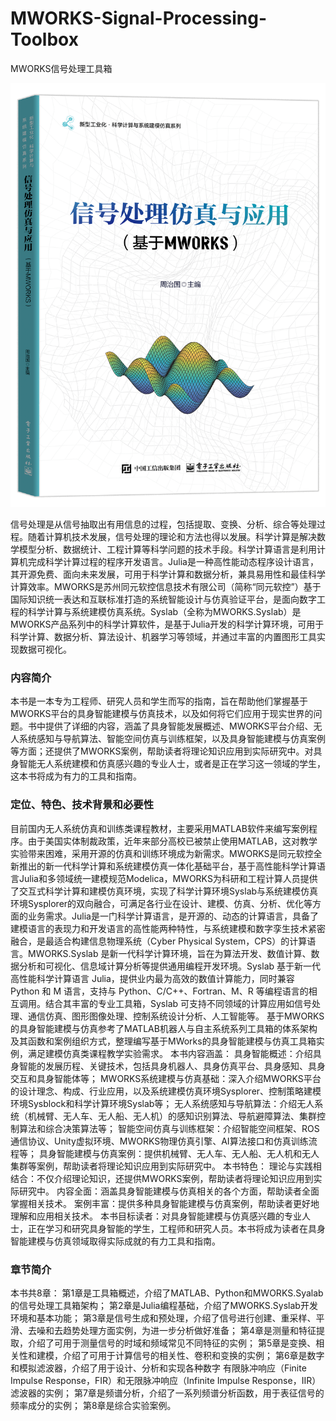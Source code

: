 # MWORKS-Signal-Processing-Toolbox
MWORKS信号处理工具箱

<div align="center">
  <img src="https://github.com/spaitlab/MWORKS-Signal-Processing-Toolbox/blob/main/%E5%B0%81%E9%9D%A2.png">
</div>

信号处理是从信号抽取出有用信息的过程，包括提取、变换、分析、综合等处理过程。随着计算机技术发展，信号处理的理论和方法也得以发展。科学计算是解决数学模型分析、数据统计、工程计算等科学问题的技术手段。科学计算语言是利用计算机完成科学计算过程的程序开发语言。Julia是一种高性能动态程序设计语言，其开源免费、面向未来发展，可用于科学计算和数据分析，兼具易用性和最佳科学计算效率。MWORKS是苏州同元软控信息技术有限公司（简称“同元软控”）基于国际知识统一表达和互联标准打造的系统智能设计与仿真验证平台，是面向数字工程的科学计算与系统建模仿真系统。Syslab（全称为MWORKS.Syslab）是MWORKS产品系列中的科学计算软件，是基于Julia开发的科学计算环境，可用于科学计算、数据分析、算法设计、机器学习等领域，并通过丰富的内置图形工具实现数据可视化。

### 内容简介
本书是一本专为工程师、研究人员和学生而写的指南，旨在帮助他们掌握基于MWORKS平台的具身智能建模与仿真技术，以及如何将它们应用于现实世界的问题。书中提供了详细的内容，涵盖了具身智能发展概述、MWORKS平台介绍、无人系统感知与导航算法、智能空间仿真与训练框架，以及具身智能建模与仿真案例等方面；还提供了MWORKS案例，帮助读者将理论知识应用到实际研究中。对具身智能无人系统建模和仿真感兴趣的专业人士，或者是正在学习这一领域的学生，这本书将成为有力的工具和指南。

### 定位、特色、技术背景和必要性

目前国内无人系统仿真和训练类课程教材，主要采用MATLAB软件来编写案例程序。由于美国实体制裁政策，近年来部分高校已被禁止使用MATLAB，这对教学实验带来困难，采用开源的仿真和训练环境成为新需求。MWORKS是同元软控全新推出的新一代科学计算和系统建模仿真一体化基础平台，基于高性能科学计算语言Julia和多领域统一建模规范Modelica，MWORKS为科研和工程计算人员提供了交互式科学计算和建模仿真环境，实现了科学计算环境Syslab与系统建模仿真环境Sysplorer的双向融合，可满足各行业在设计、建模、仿真、分析、优化等方面的业务需求。Julia是一门科学计算语言，是开源的、动态的计算语言，具备了建模语言的表现力和开发语言的高性能两种特性，与系统建模和数字孪生技术紧密融合，是最适合构建信息物理系统（Cyber Physical System，CPS）的计算语言。MWORKS.Syslab 是新一代科学计算环境，旨在为算法开发、数值计算、数据分析和可视化、信息域计算分析等提供通用编程开发环境。Syslab 基于新一代高性能科学计算语言 Julia，提供业内最为高效的数值计算能力，同时兼容 Python 和 M 语言，支持与 Python、C/C++、Fortran、M、R 等编程语言的相互调用。结合其丰富的专业工具箱，Syslab 可支持不同领域的计算应用如信号处理、通信仿真、图形图像处理、控制系统设计分析、人工智能等。
基于MWORKS的具身智能建模与仿真参考了MATLAB机器人与自主系统系列工具箱的体系架构及其函数和案例组织方式，整理编写基于MWorks的具身智能建模与仿真工具箱实例，满足建模仿真类课程教学实验需求。
本书内容涵盖：
具身智能概述：介绍具身智能的发展历程、关键技术，包括具身机器人、具身仿真平台、具身感知、具身交互和具身智能体等；
MWORKS系统建模与仿真基础：深入介绍MWORKS平台的设计理念、构成、行业应用，以及系统建模仿真环境Sysplorer、控制策略建模环境Sysblock和科学计算环境Syslab等；
无人系统感知与导航算法：介绍无人系统（机械臂、无人车、无人船、无人机）的感知识别算法、导航避障算法、集群控制算法和综合决策算法等；
智能空间仿真与训练框架：介绍智能空间框架、ROS通信协议、Unity虚拟环境、MWORKS物理仿真引擎、AI算法接口和仿真训练流程等；
具身智能建模与仿真案例：提供机械臂、无人车、无人船、无人机和无人集群等案例，帮助读者将理论知识应用到实际研究中。
本书特色：
理论与实践相结合：不仅介绍理论知识，还提供MWORKS案例，帮助读者将理论知识应用到实际研究中。
内容全面：涵盖具身智能建模与仿真相关的各个方面，帮助读者全面掌握相关技术。
案例丰富：提供多种具身智能建模与仿真案例，帮助读者更好地理解和应用相关技术。
本书目标读者：对具身智能建模与仿真感兴趣的专业人士，正在学习和研究具身智能的学生，工程师和研究人员。本书将成为读者在具身智能建模与仿真领域取得实际成就的有力工具和指南。

### 章节简介
本书共8章：
第1章是工具箱概述，介绍了MATLAB、Python和MWORKS.Syalab的信号处理工具箱架构；
第2章是Julia编程基础，介绍了MWORKS.Syslab开发环境和基本功能；
第3章是信号生成和预处理，介绍了信号进行创建、重采样、平滑、去噪和去趋势处理方面实例，为进一步分析做好准备；
第4章是测量和特征提取，介绍了可用于测量信号的时域和频域常见不同特征的实例；
第5章是变换、相关性和建模，介绍了可用于计算信号的相关性、卷积和变换的实例；
第6章是数字和模拟滤波器，介绍了用于设计、分析和实现各种数字 有限脉冲响应（Finite Impulse Response，FIR）和无限脉冲响应（Infinite Impulse Response，IIR）滤波器的实例；
第7章是频谱分析，介绍了一系列频谱分析函数，用于表征信号的频率成分的实例；
第8章是综合实验案例。
